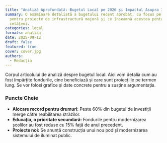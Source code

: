 ```yaml
---
title: "Analiză Aprofundată: Bugetul Local pe 2026 și Impactul Asupra Infrastructurii"
summary: O examinare detaliată a bugetului recent aprobat, cu focus pe alocările
  pentru proiecte de infrastructură majoră și ce înseamnă acestea pentru
  cetățeni.
categories: local
formats: analiza
date: 2025-09-12
draft: false
featured: true
cover: cover.jpg
authors:
  - Redacția
---
```


Corpul articolului de analiză despre bugetul local. Aici vom detalia cum au fost împărțite fondurile, cine beneficiază și care sunt proiecțiile pe termen lung. Se vor folosi grafice și date concrete pentru a susține argumentația.

### Puncte Cheie

- **Alocare record pentru drumuri:** Peste 60% din bugetul de investiții merge către reabilitarea străzilor.
- **Educația, o prioritate secundară:** Fondurile pentru modernizarea școlilor au fost reduse cu 15% față de anul precedent.
- **Proiecte noi:** Se anunță construcția unui nou pod și modernizarea sistemului de iluminat public.
